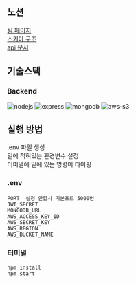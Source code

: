 ## 노션

[팀 페이지](https://www.notion.so/elice/13-24f6d7e6a3f44114b848bc4371413a52) <br>
[스키마 구조](https://www.notion.so/elice/DB-6069a2c216e04873bedb0ed0d87646a7) <br>
[api 문서](https://www.notion.so/elice/1905b116872943b09ed32fa5d6e7b345?v=df1de4ca958e4e91b8eb338f5ea10f03)

## 기술스택

### Backend

![nodejs](https://img.shields.io/badge/node.js-339933?style=for-the-badge&logo=node.js&logoColor=ffffff) ![express](https://img.shields.io/badge/express-000000?style=for-the-badge&logo=express&logoColor=ffffff) ![mongodb](https://img.shields.io/badge/mongodb-47A248?style=for-the-badge&logo=mongodb&logoColor=ffffff) ![aws-s3](https://img.shields.io/badge/aws--s3-FF9900?style=for-the-badge&logo=amazons3&logoColor=ffffff)

## 실행 방법

.env 파일 생성 <br>
밑에 적혀있는 환경변수 설정 <br>
터미널에 밑에 있는 명령어 타이핑

### .env
```
PORT  설정 안할시 기본포트 5000번
JWT_SECRET
MONGODB_URL 
AWS_ACCESS_KEY_ID
AWS_SECRET_KEY
AWS_REGION
AWS_BUCKET_NAME
```

### 터미널
``` 
npm install 
npm start
```

